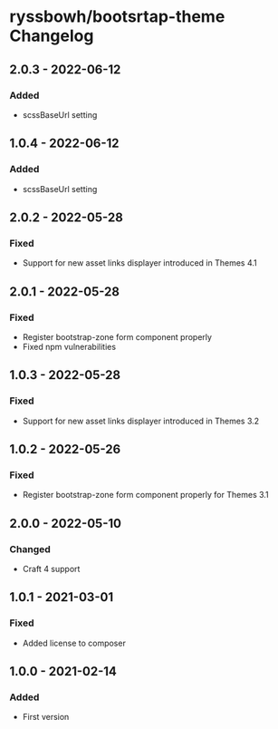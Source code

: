 # ryssbowh/bootsrtap-theme Changelog

## 2.0.3 - 2022-06-12
### Added
- scssBaseUrl setting

## 1.0.4 - 2022-06-12
### Added
- scssBaseUrl setting

## 2.0.2 - 2022-05-28
### Fixed
- Support for new asset links displayer introduced in Themes 4.1

## 2.0.1 - 2022-05-28
### Fixed
- Register bootstrap-zone form component properly
- Fixed npm vulnerabilities

## 1.0.3 - 2022-05-28
### Fixed
- Support for new asset links displayer introduced in Themes 3.2

## 1.0.2 - 2022-05-26
### Fixed
- Register bootstrap-zone form component properly for Themes 3.1

## 2.0.0 - 2022-05-10
### Changed
- Craft 4 support

## 1.0.1 - 2021-03-01
### Fixed
- Added license to composer

## 1.0.0 - 2021-02-14
### Added
- First version

